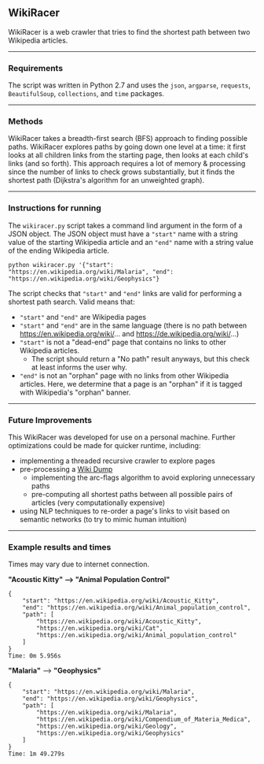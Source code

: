 ## WikiRacer
WikiRacer is a web crawler that tries to find the shortest path between two Wikipedia articles.

***

### Requirements
The script was written in Python 2.7 and uses the `json`, `argparse`, `requests`, `BeautifulSoup`, `collections`, and `time` packages.

***

### Methods
WikiRacer takes a breadth-first search (BFS) approach to finding possible paths. WikiRacer explores paths by going down one level at a time: it first looks at all children links from the starting page, then looks at each child's links (and so forth). This approach requires a lot of memory & processing since the number of links to check grows substantially, but it finds the shortest path (Dijkstra's algorithm for an unweighted graph).

***

### Instructions for running
The `wikiracer.py` script takes a command lind argument in the form of a JSON object. The JSON object must have a `"start"` name with a string value of the starting Wikipedia article and an `"end"` name with a string value of the ending Wikipedia article.

```
python wikiracer.py '{"start": "https://en.wikipedia.org/wiki/Malaria", "end": "https://en.wikipedia.org/wiki/Geophysics"}
```

The script checks that `"start"` and `"end"` links are valid for performing a shortest path search. Valid means that:
+ `"start"` and `"end"` are Wikipedia pages
+ `"start"` and `"end"` are in the same language (there is no path between https://en.wikipedia.org/wiki/... and https://de.wikipedia.org/wiki/...)
+ `"start"` is not a "dead-end" page that contains no links to other Wikipedia articles.
  + The script should return a "No path" result anyways, but this check at least informs the user why.
+ `"end"` is not an "orphan" page with no links from other Wikipedia articles. Here, we determine that a page is an "orphan" if it is tagged with Wikipedia's "orphan" banner.

***

### Future Improvements
This WikiRacer was developed for use on a personal machine.  Further optimizations could be made for quicker runtime, including:
+ implementing a threaded recursive crawler to explore pages
+ pre-processing a [Wiki Dump](https://dumps.wikimedia.org/backup-index.html)
  + implementing the arc-flags algorithm to avoid exploring unnecessary paths
  + pre-computing all shortest paths between all possible pairs of articles (very computationally expensive)
+ using NLP techniques to re-order a page's links to visit based on semantic networks (to try to mimic human intuition)

***

### Example results and times
Times may vary due to internet connection.

**"Acoustic Kitty" --> "Animal Population Control"**
```
{
    "start": "https://en.wikipedia.org/wiki/Acoustic_Kitty",
    "end": "https://en.wikipedia.org/wiki/Animal_population_control",
    "path": [
        "https://en.wikipedia.org/wiki/Acoustic_Kitty",
        "https://en.wikipedia.org/wiki/Cat",
        "https://en.wikipedia.org/wiki/Animal_population_control"
    ]
}
Time: 0m 5.956s
```

**"Malaria"** --> **"Geophysics"**
```
{
    "start": "https://en.wikipedia.org/wiki/Malaria",
    "end": "https://en.wikipedia.org/wiki/Geophysics",
    "path": [
        "https://en.wikipedia.org/wiki/Malaria",
        "https://en.wikipedia.org/wiki/Compendium_of_Materia_Medica",
        "https://en.wikipedia.org/wiki/Geology",
        "https://en.wikipedia.org/wiki/Geophysics"
    ]
}
Time: 1m 49.279s
```
